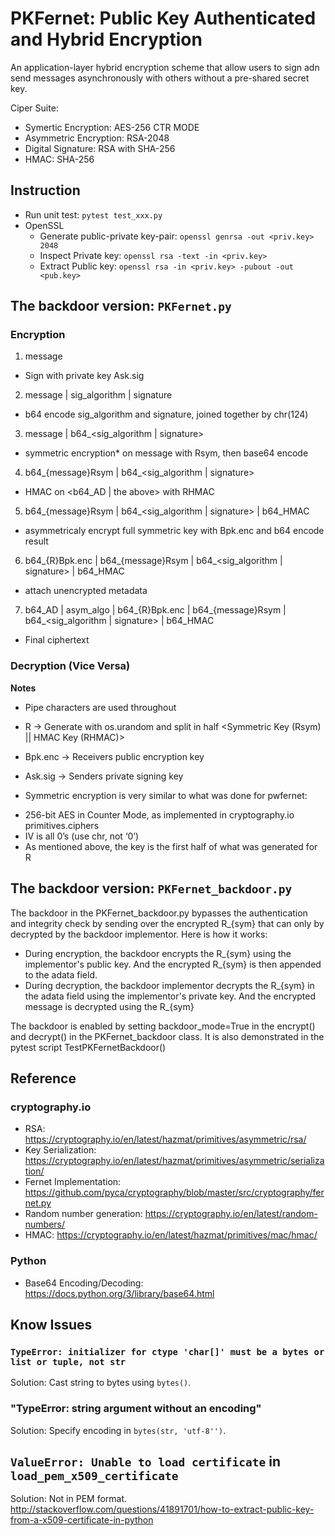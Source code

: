 # PKFernet: Public Key Authenticated and Hybrid Encryption

An application-layer hybrid encryption scheme that allow users to sign adn send messages asynchronously with others without a pre-shared secret key.  

Ciper Suite:
* Symertic Encryption: AES-256 CTR MODE
* Asymmetric Encryption: RSA-2048
* Digital Signature: RSA with SHA-256
* HMAC: SHA-256



## Instruction
* Run unit test: `pytest test_xxx.py`
* OpenSSL
    * Generate  public-private key-pair: `openssl genrsa -out <priv.key> 2048`
    * Inspect Private key: `openssl rsa -text -in <priv.key>`
    * Extract Public key: `openssl rsa -in <priv.key> -pubout -out  <pub.key>`  

## The backdoor version: `PKFernet.py`

### Encryption

1.	message
   *   Sign with private key Ask.sig
2.	message | sig_algorithm | signature
   *   b64 encode sig_algorithm and signature, joined together by chr(124)
3.	message | b64_<sig_algorithm | signature>
   *   symmetric encryption* on message with Rsym, then base64 encode
4.	b64_{message}Rsym | b64_<sig_algorithm | signature>
   *   HMAC on <b64_AD | the above> with RHMAC
5.	b64_{message}Rsym | b64_<sig_algorithm | signature> | b64_HMAC
   *   asymmetricaly encrypt full symmetric key with Bpk.enc and b64 encode result
6.	b64_{R}Bpk.enc | b64_{message}Rsym | b64_<sig_algorithm | signature> | b64_HMAC
   *   attach unencrypted metadata
7.	b64_AD | asym_algo | b64_{R}Bpk.enc | b64_{message}Rsym | b64_<sig_algorithm | signature> | b64_HMAC
   * Final ciphertext

### Decryption (Vice Versa)


**Notes**

* Pipe characters are used throughout
* R → Generate with os.urandom and split in half <Symmetric Key (Rsym) || HMAC Key (RHMAC)>
* Bpk.enc → Receivers public encryption key
* Ask.sig → Senders private signing key

* Symmetric encryption is very similar to what was done for pwfernet:
-	256-bit AES in Counter Mode, as implemented in cryptography.io primitives.ciphers 
-	IV is all 0’s (use chr, not ‘0’)
-	As mentioned above, the key is the first half of what was generated for R


## The backdoor version: `PKFernet_backdoor.py`

The backdoor in  the PKFernet_backdoor.py bypasses the authentication and integrity check by sending over the encrypted R_{sym} that can only by decrypted by the backdoor implementor. Here is how it works:

- During encryption, the backdoor encrypts the R_{sym} using the implementor's public key. And the encrypted R_{sym} is then appended to the adata field.
- During decryption, the backdoor implementor decrypts the  R_{sym} in the adata field using the implementor's private key. And the encrypted message is decrypted using the R_{sym}

The backdoor is enabled by setting  backdoor_mode=True in the encrypt() and decrypt() in the PKFernet_backdoor class. It is also demonstrated in the  pytest script TestPKFernetBackdoor()


## Reference
### cryptography.io
* RSA: https://cryptography.io/en/latest/hazmat/primitives/asymmetric/rsa/
* Key Serialization: https://cryptography.io/en/latest/hazmat/primitives/asymmetric/serialization/
* Fernet Implementation: https://github.com/pyca/cryptography/blob/master/src/cryptography/fernet.py
* Random number generation: https://cryptography.io/en/latest/random-numbers/
* HMAC: https://cryptography.io/en/latest/hazmat/primitives/mac/hmac/

### Python 
* Base64 Encoding/Decoding: https://docs.python.org/3/library/base64.html


## Know Issues
### `TypeError: initializer for ctype 'char[]' must be a bytes or list or tuple, not str`
Solution: Cast string to bytes using `bytes()`.

###  "TypeError: string argument without an encoding"
Solution: Specify encoding in `bytes(str, 'utf-8'')`.

## `ValueError: Unable to load certificate` in `load_pem_x509_certificate`
Solution: 
Not in PEM format.
http://stackoverflow.com/questions/41891701/how-to-extract-public-key-from-a-x509-certificate-in-python

